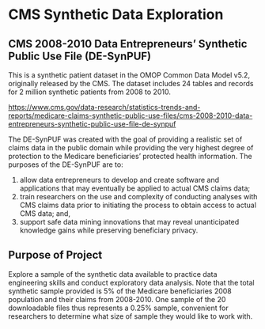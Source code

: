 # CMS Synthetic Data Exploration

## CMS 2008-2010 Data Entrepreneurs’ Synthetic Public Use File (DE-SynPUF)

This is a synthetic patient dataset in the OMOP Common Data Model v5.2, originally released by the CMS. The dataset includes 24 tables and records for 2 million synthetic patients from 2008 to 2010.

https://www.cms.gov/data-research/statistics-trends-and-reports/medicare-claims-synthetic-public-use-files/cms-2008-2010-data-entrepreneurs-synthetic-public-use-file-de-synpuf

The DE-SynPUF was created with the goal of providing a realistic set of claims data in the public domain while providing the very highest degree of protection to the Medicare beneficiaries’ protected health information.  The purposes of the DE-SynPUF are to:

1. allow data entrepreneurs to develop and create software and applications that may eventually be applied to actual CMS claims data;
2. train researchers on the use and complexity of conducting analyses with CMS claims data prior to initiating the process to obtain access to actual CMS data; and,
3. support safe data mining innovations that may reveal unanticipated knowledge gains while preserving beneficiary privacy.

## Purpose of Project

Explore a sample of the synthetic data available to practice data engineering skills and conduct exploratory data analysis. Note that the total synthetic sample provided is 5% of the Medicare beneficiaries 2008 population and their claims from 2008-2010. One sample of the 20 downloadable files thus represents a 0.25% sample, convenient for researchers to determine what size of sample they would like to work with.